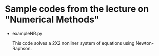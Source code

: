 Sample codes from the lecture on "Numerical Methods"
====================

- exampleNR.py

  This code solves a 2X2 nonliner system of equations using Newton-Raphson.
  
